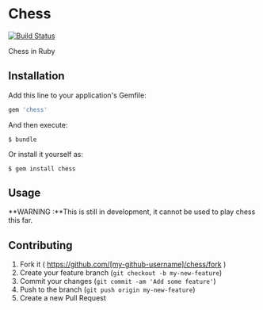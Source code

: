# Chess

[![Build Status](https://travis-ci.org/floum/chess.svg?branch=master)](https://travis-ci.org/floum/chess)

Chess in Ruby

## Installation

Add this line to your application's Gemfile:

```ruby
gem 'chess'
```

And then execute:

    $ bundle

Or install it yourself as:

    $ gem install chess

## Usage

  **WARNING :**This is still in development, it cannot be used to play chess this far.

## Contributing

1. Fork it ( https://github.com/[my-github-username]/chess/fork )
2. Create your feature branch (`git checkout -b my-new-feature`)
3. Commit your changes (`git commit -am 'Add some feature'`)
4. Push to the branch (`git push origin my-new-feature`)
5. Create a new Pull Request
